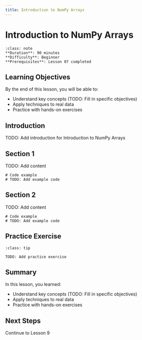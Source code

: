 ```yaml
---
title: Introduction to NumPy Arrays
---
```


# Introduction to NumPy Arrays

```{admonition} Lesson Info
:class: note
**Duration**: 90 minutes
**Difficulty**: Beginner
**Prerequisites**: Lesson 07 completed
```

## Learning Objectives

By the end of this lesson, you will be able to:

- Understand key concepts (TODO: Fill in specific objectives)
- Apply techniques to real data
- Practice with hands-on exercises

## Introduction

TODO: Add introduction for Introduction to NumPy Arrays

## Section 1

TODO: Add content

```{code-cell} ipython3
# Code example
# TODO: Add example code
```

## Section 2

TODO: Add content

```{code-cell} ipython3
# Code example
# TODO: Add example code
```

## Practice Exercise

```{admonition} Exercise
:class: tip

TODO: Add practice exercise
```

## Summary

In this lesson, you learned:

- Understand key concepts (TODO: Fill in specific objectives)
- Apply techniques to real data
- Practice with hands-on exercises

## Next Steps

Continue to Lesson 9

<!--
INSTRUCTOR NOTES

Skills covered (from references/skills/data-science/):
1. accessing-and-inspecting-word-vectors-in-gensim.md
   - Accessing and Inspecting Word Vectors in Gensim
   - Difficulty: beginner
2. accessing-and-iterating-over-array-elements.md
   - Accessing and Iterating Over Array Elements
   - Difficulty: beginner
3. accessing-elements-in-arrays.md
   - Accessing Elements in Arrays
   - Difficulty: beginner
4. accessing-elements-in-python-lists-and-arrays.md
   - Accessing Elements in Python Lists and Arrays
   - Difficulty: beginner
5. array-based-representation-of-disjoint-sets.md
   - Array-Based Representation of Disjoint Sets
   - Difficulty: beginner
6. array-indexing-and-element-access-in-python.md
   - Array Indexing and Element Access in Python
   - Difficulty: beginner
7. building-and-preparing-datasets-for-neural-network-training.md
   - Building and Preparing Datasets for Neural Network Training
   - Difficulty: beginner
8. calculating-average-rgb-values-of-images.md
   - Calculating Average RGB Values of Images
   - Difficulty: beginner
9. calculating-basic-statistical-measures-with-numpy.md
   - Calculating Basic Statistical Measures with NumPy
   - Difficulty: beginner
10. calculating-euclidean-distance-between-vectors-in-python.md
   - Calculating Euclidean Distance Between Vectors in Python
   - Difficulty: beginner
-->